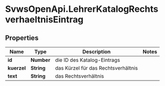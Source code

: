 # SvwsOpenApi.LehrerKatalogRechtsverhaeltnisEintrag

## Properties

Name | Type | Description | Notes
------------ | ------------- | ------------- | -------------
**id** | **Number** | die ID des Katalog-Eintrags | 
**kuerzel** | **String** | das Kürzel für das Rechtsverhältnis | 
**text** | **String** | das Rechtsverhältnis | 



